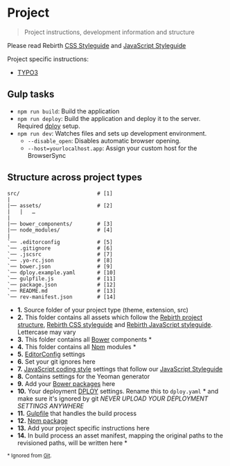 # Project

> Project instructions, development information and structure

Please read Rebirth [CSS Styleguide](https://github.com/joonasy/rebirth/tree/master/docs/css) and [JavaScript Styleguide](https://github.com/joonasy/rebirth/tree/master/docs/js)

Project specific instructions: 

* [TYPO3](typo3/)

## Gulp tasks

* `npm run build`: Build the application
* `npm run deploy`: Build the application and deploy it to the server. Required [dploy](https://github.com/lucasmotta/dploy) setup.
* `npm run dev`: Watches files and sets up development environment.
    * `--disable_open`: Disables automatic browser opening.
    * `--host=yourlocalhost.app`: Assign your custom host for the BrowserSync

## Structure across project types

```
src/                         # [1]
|
|── assets/                  # [2]
|   |   …
|
|── bower_components/        # [3]   
|── node_modules/            # [4]   
|
`── .editorconfig            # [5]
`── .gitignore               # [6]
`── .jscsrc                  # [7]
`── .yo-rc.json              # [8]
`── bower.json               # [9]
`── dploy.example.yaml       # [10]
`── gulpfile.js              # [11]
`── package.json             # [12]
`── README.md                # [13]
`── rev-manifest.json        # [14]
```

* **1.** Source folder of your project type (theme, extension, src)
* **2.** This folder contains all assets which follow the [Rebirth project structure](https://github.com/joonasy/rebirth/tree/master/docs/markdown), [Rebirth CSS styleguide](https://github.com/joonasy/rebirth/tree/master/docs/markdown/css) and [Rebirth JavaScript styleguide](https://github.com/joonasy/rebirth/tree/master/docs/markdown/js). Lettercase may vary
* **3.** This folder contains all [Bower](http://bower.io) components *
* **4.** This folder contains all [Npm](https://www.npmjs.com/) modules *
* **5.** [EditorConfig](http://editorconfig.org/) settings
* **6.** Set your git ignores here
* **7.** [JavaScript coding style](http://jscs.info/overview.html) settings that follow our [JavaScript Styleguide](../js/)
* **8.** Contains settings for the Yeoman generator
* **9.** Add your [Bower packages](http://bower.io/#save-packages) here
* **10.** Your deployment [DPLOY](https://leanmeanfightingmachine.github.io/dploy/) settings. Rename this to `dploy.yaml` * and make sure it's ignored by git _NEVER UPLOAD YOUR DEPLOYMENT SETTINGS ANYWHERE_
* **11.** [Gulpfile](http://gulpjs.com/) that handles the build process 
* **12.** [Npm package](https://docs.npmjs.com/getting-started/installing-npm-packages-locally)
* **13.** Add your project specific instructions here
* **14.** In build process an asset manifest, mapping the original paths to the revisioned paths, will be written here *

<sub>\* Ignored from [Git](http://git-scm.com/).</sub>

